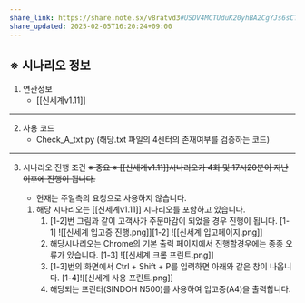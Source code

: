```yaml
---
share_link: https://share.note.sx/v8ratvd3#USDV4MCTUduK20yhBA2CgYJs6sCT5rkVtfBHKJMeJi4
share_updated: 2025-02-05T16:20:24+09:00
---
```

## ※ 시나리오 정보
1. 연관정보
	- [[신세계v1.11]]
	
---
2. 사용 코드
	- Check_A_txt.py
		(해당.txt 파일의 4센터의 존재여부를 검증하는 코드)
		
---
3. 시나리오 진행 조건
	~~※ 중요 ※ [[신세계v1.11]]시나리오가 4회 및 17시20분이 지난 이후에 진행이 됩니다.~~
	 - 현재는 주일측의 요청으로 사용하지 않습니다.


	1. 해당 시나리오는 [[신세계v1.11]] 시나리오를 포함하고 있습니다.
		1) [1-2]번 그림과 같이 고객사가 주문마감이 되었을 경우 진행이 됩니다.
		[1-1]
		![[신세계 입고증 진행.png]][1-2]
		![[신세계 입고페이지.png]]
		2) 해당시나리오는 Chrome의 기본 출력 페이지에서 진행할경우에는 종종 오류가 있습니다.
		[1-3]
		![[신세계 크롬 프린트.png]]
		3)   [1-3]번의 화면에서 Ctrl + Shift + P를 입력하면 아래와 같은 창이 나옵니다.
		[1-4]![[신세계 사용 프린트.png]]
		4) 해당되는 프린터(SINDOH N500)를 사용하여 입고증(A4)을 출력합니다.